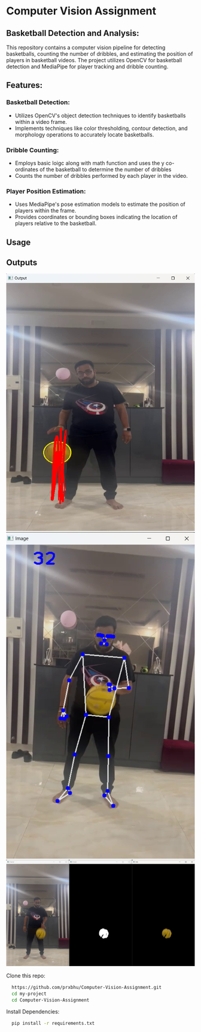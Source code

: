 
# Computer Vision Assignment
## Basketball Detection and Analysis:

This repository contains a computer vision pipeline for detecting basketballs, counting the number of dribbles, and estimating the position of players in basketball videos. The project utilizes OpenCV for basketball detection and MediaPipe for player tracking and dribble counting.

## Features:
### Basketball Detection:
* Utilizes OpenCV's object detection techniques to identify basketballs within a video frame.
* Implements techniques like color thresholding, contour detection, and morphology operations to accurately locate basketballs.
### Dribble Counting:
* Employs basic loigc along with math function and uses the y co-ordinates of the basketball to determine the number of dribbles
* Counts the number of dribbles performed by each player in the video.
### Player Position Estimation:
* Uses MediaPipe's pose estimation models to estimate the position of players within the frame.
* Provides coordinates or bounding boxes indicating the location of players relative to the basketball.
## Usage

## Outputs

![App Screenshot](https://github.com/prxbhu/Computer-Vision-Assignment/blob/main/Assets/Output1.png)
![App Screenshot](https://github.com/prxbhu/Computer-Vision-Assignment/blob/main/Assets/Output2.png)
![App Screenshot](https://github.com/prxbhu/Computer-Vision-Assignment/blob/main/Assets/Output3.png)

Clone this repo:

```bash
  https://github.com/prxbhu/Computer-Vision-Assignment.git
  cd my-project
  cd Computer-Vision-Assignment
```
Install Dependencies:

```bash
  pip install -r requirements.txt
```



